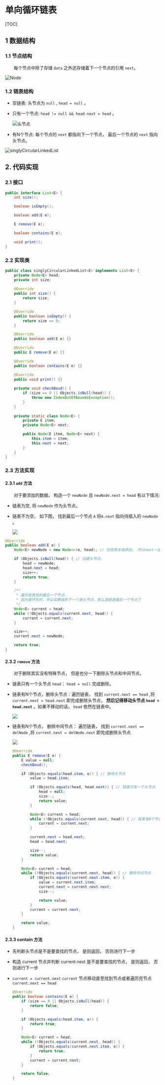 # 单向循环链表

[TOC]

## 1 数据结构

### 1.1 节点结构

&emsp;&emsp;每个节点中除了存储 `data` 之外还存储着下一个节点的引用 `next`。

![Node](./resources/Node.png)

### 1.2  链表结构

* 空链表: 头节点为 `null` , `head = null` 。

* 只有一个节点:  `head != null && head.next = head` 。

  ![头节点](./resources/head.png)

* 有N个节点: 每个节点的 `next` 都指向下一个节点， 最后一个节点的 `next` 指向头节点。

![singlyCircularLinkedList](./resources/singlyCircularLinkedList.png)



## 2. 代码实现

### 2.1 接口

```java
public interface List<E> {
    int size();

    boolean isEmpty();

    boolean add(E e);

    E remove(E e);

    boolean contains(E e);

    void print();
}
```

### 2.2 实现类

```java
public class singlyCircularLinkedList<E> implements List<E> {
    private Node<E> head;
    private int size;
    
    @Override
    public int size() {
        return size;
    }

    @Override
    public boolean isEmpty() {
        return size == 0;
    }

    @Override
    public boolean add(E e) {}

    @Override
    public E remove(E e) {}

    @Override
    public boolean contains(E e) {}

    @Override
    public void print() {}
    
    private void checkBoud() {
        if (size == 0 || Objects.isNull(head)) {
            throw new IndexOutOfBoundsException();
        }
    }
    
    private static class Node<E> {
        private E item;
        private Node<E> next;

        public Node(E item, Node<E> next) {
            this.item = item;
            this.next = next;
        }
    }
}
```

### 2.3 方法实现

#### 2.3.1 `add` 方法

&emsp;&emsp;对于要添加的数据， 构造一个 `newNode` 且 `newNode.next = head` 有以下情况:

* 链表为空, 将 `newNode` 作为头节点。

* 链表不为空， 如下图， 找到最后一个节点 `A` 将`A.next` 指向待插入的 `newNode` 。

  ![](./resources/addNode.png)

```java
@Override
public boolean add(E e) {
    Node<E> newNode = new Node<>(e, head); // 在链表末端添加， 所以next一定指向head。

    if (Objects.isNull(head)) { // 创建头节点。
        head = newNode;
        head.next = head;
        size++;
        return true;
    }

    /**
     * 遍历链表找到最后一个节点， 
     * 因为是环形的，所以如果我的下一个是头节点，那么我就是最后一个节点了  
     */
    Node<E> current = head;
    while (!Objects.equals(current.next, head)) {
        current = current.next;
    }

    size++;
    current.next = newNode;

    return true;
}
```

#### 2.3.2 `remove` 方法

&emsp;&emsp;对于删除其实没有特殊节点， 但是也分一下删除头节点和中间节点。

* 链表只有一个头节点 `head`： `head = null` 完成删除。

* 链表有N个节点，删除头节点：遍历链表， 找到 `current.next == head` ,将 `current.next = head.next` 即完成删除头节点， **然后记得移动头节点 `head = head.next`** 。如果不移动的话， `head` 依然在链表中。

  ![](./resources/delHead.png)

* 链表有N个节点， 删除中间节点： 遍历链表， 找到 `current.next == delNode` ,将 `current.next = delNode.next` 即完成删除头节点

  ![](./resources/delNode.png)

  ```java
  @Override
  public E remove(E e) {
      E value = null;
      checkBoud();
  
      if (Objects.equals(head.item, e)) { // 删除头节点
          value = head.item;
  
          if (Objects.equals(head, head.next)) { // 链表只有一个头节点
              head = null;
              size--;
              return value;
          }
  
          Node<E> current = head;
          while (!Objects.equals(current.next, head)) { // 链表有N个节点
              current = current.next;
          }
  
          current.next = head.next;
          head = head.next;
  
          size--;
          return value;
      }
  
      Node<E> current = head;
      while (!Objects.equals(current.next, head)) { // 删除中间节点
          if (Objects.equals(current.next.item, e)) {
              value = current.next.item;
              current.next = current.next.next;
              size--;
  
              return value;
          }
          current = current.next;
      }
  
      return value;
  }
  ```

#### 2.3.3 contain  方法

* 先判断头节点是不是要查找的节点， 是则返回， 否则进行下一步

* 构造 current 节点并判断 current.next 是不是要查找的节点， 是则返回， 否则进行下一步

* `current = current.next` `current` 节点移动直至找到节点或者遍历完节点 `current.next == head` 

  ```java
  @Override
  public boolean contains(E e) {
      if (size == 0 || Objects.isNull(head)) {
          return false;
      }
  
      if (Objects.equals(head.item, e)) {
          return true;
      }
  
      Node<E> current = head;
      while (!Objects.equals(current.next, head)) {
          if (Objects.equals(current.next.item, e)) {
              return true;
          }
          current = current.next;
      }
  
      return false;
  }
  ```

  

  

  













